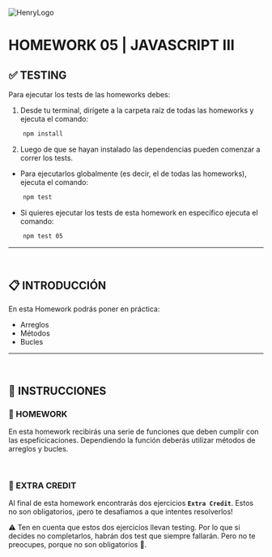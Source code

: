 ![HenryLogo](../Assets//logoBannerHenry.png) 

# **HOMEWORK 05 | JAVASCRIPT III**

## **✅ TESTING**

Para ejecutar los tests de las homeworks debes:

1. Desde tu terminal, dirígete a la carpeta raíz de todas las homeworks y ejecuta el comando:

```bash
    npm install
```

2. Luego de que se hayan instalado las dependencias pueden comenzar a correr los tests.

-  Para ejecutarlos globalmente (es decir, el de todas las homeworks), ejecuta el comando:

```bash
    npm test
```

-  Si quieres ejecutar los tests de esta homework en específico ejecuta el comando:

```bash
    npm test 05
```

---

</br >

## **📋 INTRODUCCIÓN**

En esta Homework podrás poner en práctica:

-  Arreglos
-  Métodos
-  Bucles

---

</br >

## **📌 INSTRUCCIONES**

### **📍 HOMEWORK**

En esta homework recibirás una serie de funciones que deben cumplir con las espeficicaciones. Dependiendo la función deberás utilizar métodos de arreglos y bucles.

</br >

### **📍 EXTRA CREDIT**

Al final de esta homework encontrarás dos ejercicios **`Extra Credit`**. Estos no son obligatorios, ¡pero te desafiamos a que intentes resolverlos!

⚠️ Ten en cuenta que estos dos ejercicios llevan testing. Por lo que si decides no completarlos, habrán dos test que siempre fallarán. Pero no te preocupes, porque no son obligatorios 🙂.
